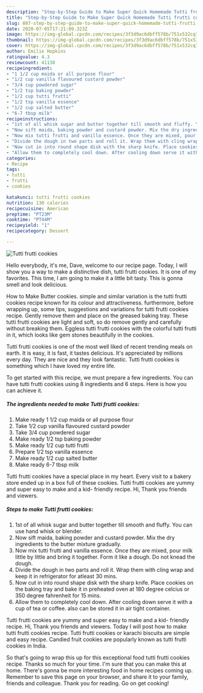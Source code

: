```yaml
---
description: "Step-by-Step Guide to Make Super Quick Homemade Tutti frutti cookies"
title: "Step-by-Step Guide to Make Super Quick Homemade Tutti frutti cookies"
slug: 887-step-by-step-guide-to-make-super-quick-homemade-tutti-frutti-cookies
date: 2020-07-05T17:21:09.323Z
image: https://img-global.cpcdn.com/recipes/3f3d9ac6dbff578b/751x532cq70/tutti-frutti-cookies-recipe-main-photo.jpg
thumbnail: https://img-global.cpcdn.com/recipes/3f3d9ac6dbff578b/751x532cq70/tutti-frutti-cookies-recipe-main-photo.jpg
cover: https://img-global.cpcdn.com/recipes/3f3d9ac6dbff578b/751x532cq70/tutti-frutti-cookies-recipe-main-photo.jpg
author: Emilie Hopkins
ratingvalue: 4.3
reviewcount: 41138
recipeingredient:
- "1 1/2 cup maida or all purpose flour"
- "1/2 cup vanilla flavoured custard powder"
- "3/4 cup powdered sugar"
- "1/2 tsp baking powder"
- "1/2 cup tutti frutti"
- "1/2 tsp vanilla essence"
- "1/2 cup salted butter"
- "6-7 tbsp milk"
recipeinstructions:
- "1st of all whisk sugar and butter together till smooth and fluffy. You can use hand whisk or blender."
- "Now sift maida, baking powder and custard powder. Mix the dry ingredients to the butter mixture gradually."
- "Now mix tutti frutti and vanilla essence. Once they are mixed, pour milk little by little and bring it together. Form it like a dough. Do not knead the dough."
- "Divide the dough in two parts and roll it. Wrap them with cling wrap and keep it in refrigerator for atleast 30 mins."
- "Now cut in into round shape disk with the sharp knife. Place cookies on the baking tray and bake it in preheated oven at 180 degree celcius or 350 degree fahrenheit for 15 mins."
- "Allow them to completely cool down. After cooling down serve it with a cup of tea or coffee. also can be stored it in air tight container."
categories:
- Recipe
tags:
- tutti
- frutti
- cookies

katakunci: tutti frutti cookies 
nutrition: 130 calories
recipecuisine: American
preptime: "PT23M"
cooktime: "PT44M"
recipeyield: "1"
recipecategory: Dessert

---
```



![Tutti frutti cookies](https://img-global.cpcdn.com/recipes/3f3d9ac6dbff578b/751x532cq70/tutti-frutti-cookies-recipe-main-photo.jpg)

Hello everybody, it's me, Dave, welcome to our recipe page. Today, I will show you a way to make a distinctive dish, tutti frutti cookies. It is one of my favorites. This time, I am going to make it a little bit tasty. This is gonna smell and look delicious.

How to Make Butter cookies. simple and similar variation is the tutti frutti cookies recipe known for its colour and attractiveness. furthermore, before wrapping up, some tips, suggestions and variations for tutti frutti cookies recipe. Gently remove them and place on the greased baking tray. These tutti frutti cookies are light and soft, so do remove gently and carefully without breaking them. Eggless tutti frutti cookies with the colorful tutti frutti in it, which looks like gem stones beautifully in the cookies.

Tutti frutti cookies is one of the most well liked of recent trending meals on earth. It is easy, it is fast, it tastes delicious. It's appreciated by millions every day. They are nice and they look fantastic. Tutti frutti cookies is something which I have loved my entire life.


To get started with this recipe, we must prepare a few ingredients. You can have tutti frutti cookies using 8 ingredients and 6 steps. Here is how you can achieve it.

<!--inarticleads1-->

##### The ingredients needed to make Tutti frutti cookies:

1. Make ready 1 1/2 cup maida or all purpose flour
1. Take 1/2 cup vanilla flavoured custard powder
1. Take 3/4 cup powdered sugar
1. Make ready 1/2 tsp baking powder
1. Make ready 1/2 cup tutti frutti
1. Prepare 1/2 tsp vanilla essence
1. Make ready 1/2 cup salted butter
1. Make ready 6-7 tbsp milk


Tutti frutti cookies have a special place in my heart. Every visit to a bakery store ended up in a box full of these cookies. Tutti frutti cookies are yummy and super easy to make and a kid- friendly recipe. Hi, Thank you friends and viewers. 

<!--inarticleads2-->

##### Steps to make Tutti frutti cookies:

1. 1st of all whisk sugar and butter together till smooth and fluffy. You can use hand whisk or blender.
1. Now sift maida, baking powder and custard powder. Mix the dry ingredients to the butter mixture gradually.
1. Now mix tutti frutti and vanilla essence. Once they are mixed, pour milk little by little and bring it together. Form it like a dough. Do not knead the dough.
1. Divide the dough in two parts and roll it. Wrap them with cling wrap and keep it in refrigerator for atleast 30 mins.
1. Now cut in into round shape disk with the sharp knife. Place cookies on the baking tray and bake it in preheated oven at 180 degree celcius or 350 degree fahrenheit for 15 mins.
1. Allow them to completely cool down. After cooling down serve it with a cup of tea or coffee. also can be stored it in air tight container.


Tutti frutti cookies are yummy and super easy to make and a kid- friendly recipe. Hi, Thank you friends and viewers. Today I will post how to make tutti frutti cookies recipe. Tutti frutti cookies or karachi biscuits are simple and easy recipe. Candied fruit cookies are popularly known as tutti frutti cookies in India. 

So that's going to wrap this up for this exceptional food tutti frutti cookies recipe. Thanks so much for your time. I'm sure that you can make this at home. There's gonna be more interesting food in home recipes coming up. Remember to save this page on your browser, and share it to your family, friends and colleague. Thank you for reading. Go on get cooking!
